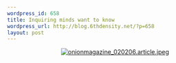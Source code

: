 ```yaml
--- 
wordpress_id: 658
title: Inquiring minds want to know
wordpress_url: http://blog.6thdensity.net/?p=658
layout: post
---
```

<p align="center"><a href="http://www.theonion.com/content/node/45071"><img alt="onionmagazine_020206.article.jpeg" id="image657" src="http://blog.6thdensity.net/wp-content/uploads/2007/03/onionmagazine_020206.article.jpeg" /></a></p>
